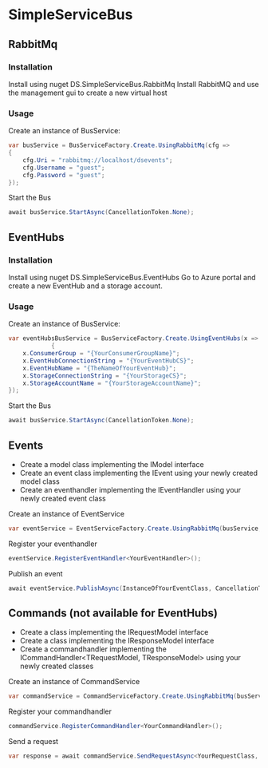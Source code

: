 # SimpleServiceBus

## RabbitMq

### Installation
Install using nuget DS.SimpleServiceBus.RabbitMq
Install RabbitMQ and use the management gui to create a new virtual host

### Usage
Create an instance of BusService:
```C#
var busService = BusServiceFactory.Create.UsingRabbitMq(cfg =>
{
    cfg.Uri = "rabbitmq://localhost/dsevents";
    cfg.Username = "guest";
    cfg.Password = "guest";
});
```

Start the Bus
```C#
await busService.StartAsync(CancellationToken.None);
```

## EventHubs

### Installation
Install using nuget DS.SimpleServiceBus.EventHubs
Go to Azure portal and create a new EventHub and a storage account.

### Usage
Create an instance of BusService:
```C#
var eventHubsBusService = BusServiceFactory.Create.UsingEventHubs(x =>
            {
    x.ConsumerGroup = "{YourConsumerGroupName}";
    x.EventHubConnectionString = "{YourEventHubCS}";
    x.EventHubName = "{TheNameOfYourEventHub}";
    x.StorageConnectionString = "{YourStorageCS}";
    x.StorageAccountName = "{YourStorageAccountName}";
});
```

Start the Bus
```C#
await busService.StartAsync(CancellationToken.None);
```

## Events
- Create a model class implementing the IModel interface
- Create an event class implementing the IEvent<TModel> using your newly created model class
- Create an eventhandler implementing the IEventHandler<TEvent> using your newly created event class

Create an instance of EventService
```C#
var eventService = EventServiceFactory.Create.UsingRabbitMq(busService, cfg => cfg.EventQueueName = "thiseventserviceuniquequeuename");
```

Register your eventhandler
```C#
eventService.RegisterEventHandler<YourEventHandler>();
```

Publish an event
```C#
await eventService.PublishAsync(InstanceOfYourEventClass, CancellationToken.None);
```

## Commands (not available for EventHubs)
- Create a class implementing the IRequestModel interface
- Create a class implementing the IResponseModel interface
- Create a commandhandler implementing the ICommandHandler<TRequestModel, TResponseModel> using your newly created classes

Create an instance of CommandService
```C#
var commandService = CommandServiceFactory.Create.UsingRabbitMq(busService, cfg => cfg.CommandQueueName = "thiscommandserviceuniquequeuename");
```

Register your commandhandler
```C#
commandService.RegisterCommandHandler<YourCommandHandler>();
```

Send a request
```C#
var response = await commandService.SendRequestAsync<YourRequestClass, YourResponseClass>(instanceOfRequestClass, CancellationToken.None);
```